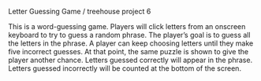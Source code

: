 Letter Guessing Game / treehouse project 6

This is a word-guessing game. Players will click letters from an onscreen keyboard to try to guess a random phrase. The player’s goal is to guess all the letters in the phrase. A player can keep choosing letters until they make five incorrect guesses. At that point, the same puzzle is shown to give the player another chance. Letters guessed correctly will appear in the phrase. Letters guessed incorrectly will be counted at the bottom of the screen.
